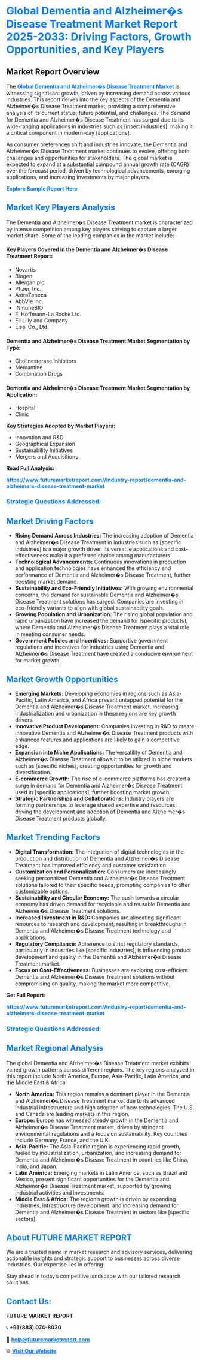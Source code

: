 <h1 style="color: #007BFF;">Global Dementia and Alzheimer�s Disease Treatment Market Report 2025-2033: Driving Factors, Growth Opportunities, and Key Players</h1>

<section id="overview">
<h2>Market Report Overview</h2>
<p>The <a href="https://www.futuremarketreport.com//industry-report/dementia-and-alzheimers-disease-treatment-market" style="color: #007BFF; text-decoration: none;"><strong>Global Dementia and Alzheimer�s Disease Treatment Market</strong></a> is witnessing significant growth, driven by increasing demand across various industries. This report delves into the key aspects of the Dementia and Alzheimer�s Disease Treatment market, providing a comprehensive analysis of its current status, future potential, and challenges. The demand for Dementia and Alzheimer�s Disease Treatment has surged due to its wide-ranging applications in industries such as [insert industries], making it a critical component in modern-day [applications].</p>
<p>As consumer preferences shift and industries innovate, the Dementia and Alzheimer�s Disease Treatment market continues to evolve, offering both challenges and opportunities for stakeholders. The global market is expected to expand at a substantial compound annual growth rate (CAGR) over the forecast period, driven by technological advancements, emerging applications, and increasing investments by major players.</p>
</section>

<section id="overview">
<p><a href="https://www.futuremarketreport.com//request-sample/reportId=78866" style="color: #007BFF; text-decoration: none;"><strong>Explore Sample Report Here</strong></a></p>
</section>

<section id="key-players">
<h2 style="color: #007BFF;">Market Key Players Analysis</h2>
<p>The Dementia and Alzheimer�s Disease Treatment market is characterized by intense competition among key players striving to capture a larger market share. Some of the leading companies in the market include:</p>
<h4>Key Players Covered in the Dementia and Alzheimer�s Disease Treatment Report:</h4>
<ul><li>Novartis</li><li>Biogen</li><li>Allergan plc</li><li>Pfizer, Inc.</li><li>AstraZeneca</li><li>AbbVie Inc.</li><li>INmuneBIO</li><li>F. Hoffmann-La Roche Ltd.</li><li>Eli Lilly and Company</li><li>Eisai Co., Ltd.</li></ul>
<h4>Dementia and Alzheimer�s Disease Treatment Market Segmentation by Type:</h4>
<ul><li>Cholinesterase Inhibitors</li><li>Memantine</li><li>Combination Drugs</li></ul>

<h4>Dementia and Alzheimer�s Disease Treatment Market Segmentation by Application:</h4>
<ul><li>Hospital</li><li>Clinic</li></ul>
<p><strong>Key Strategies Adopted by Market Players:</strong></p>
<ul>
<li>Innovation and R&D</li>
<li>Geographical Expansion</li>
<li>Sustainability Initiatives</li>
<li>Mergers and Acquisitions</li>
</ul>
</section>

<section>
<p><strong>Read Full Analysis: </strong></p><a href="https://www.futuremarketreport.com//industry-report/dementia-and-alzheimers-disease-treatment-market" style="color: #007BFF; text-decoration: none;"><strong>https://www.futuremarketreport.com//industry-report/dementia-and-alzheimers-disease-treatment-market</strong></a>
<h3 style="color: #007BFF;">Strategic Questions Addressed:</h3>
</section>

<section id="driving-factors">
<h2 style="color: #007BFF;">Market Driving Factors</h2>
<ul>
<li><strong>Rising Demand Across Industries:</strong> The increasing adoption of Dementia and Alzheimer�s Disease Treatment in industries such as [specific industries] is a major growth driver. Its versatile applications and cost-effectiveness make it a preferred choice among manufacturers.</li>
<li><strong>Technological Advancements:</strong> Continuous innovations in production and application technologies have enhanced the efficiency and performance of Dementia and Alzheimer�s Disease Treatment, further boosting market demand.</li>
<li><strong>Sustainability and Eco-Friendly Initiatives:</strong> With growing environmental concerns, the demand for sustainable Dementia and Alzheimer�s Disease Treatment solutions has surged. Companies are investing in eco-friendly variants to align with global sustainability goals.</li>
<li><strong>Growing Population and Urbanization:</strong> The rising global population and rapid urbanization have increased the demand for [specific products], where Dementia and Alzheimer�s Disease Treatment plays a vital role in meeting consumer needs.</li>
<li><strong>Government Policies and Incentives:</strong> Supportive government regulations and incentives for industries using Dementia and Alzheimer�s Disease Treatment have created a conducive environment for market growth.</li>
</ul>
</section>

<section id="growth-opportunities">
<h2 style="color: #007BFF;">Market Growth Opportunities</h2>
<ul>
<li><strong>Emerging Markets:</strong> Developing economies in regions such as Asia-Pacific, Latin America, and Africa present untapped potential for the Dementia and Alzheimer�s Disease Treatment market. Increasing industrialization and urbanization in these regions are key growth drivers.</li>
<li><strong>Innovative Product Development:</strong> Companies investing in R&D to create innovative Dementia and Alzheimer�s Disease Treatment products with enhanced features and applications are likely to gain a competitive edge.</li>
<li><strong>Expansion into Niche Applications:</strong> The versatility of Dementia and Alzheimer�s Disease Treatment allows it to be utilized in niche markets such as [specific niches], creating opportunities for growth and diversification.</li>
<li><strong>E-commerce Growth:</strong> The rise of e-commerce platforms has created a surge in demand for Dementia and Alzheimer�s Disease Treatment used in [specific applications], further boosting market growth.</li>
<li><strong>Strategic Partnerships and Collaborations:</strong> Industry players are forming partnerships to leverage shared expertise and resources, driving the development and adoption of Dementia and Alzheimer�s Disease Treatment products globally.</li>
</ul>
</section>

<section id="trending-factors">
<h2 style="color: #007BFF;">Market Trending Factors</h2>
<ul>
<li><strong>Digital Transformation:</strong> The integration of digital technologies in the production and distribution of Dementia and Alzheimer�s Disease Treatment has improved efficiency and customer satisfaction.</li>
<li><strong>Customization and Personalization:</strong> Consumers are increasingly seeking personalized Dementia and Alzheimer�s Disease Treatment solutions tailored to their specific needs, prompting companies to offer customizable options.</li>
<li><strong>Sustainability and Circular Economy:</strong> The push towards a circular economy has driven demand for recyclable and reusable Dementia and Alzheimer�s Disease Treatment solutions.</li>
<li><strong>Increased Investment in R&D:</strong> Companies are allocating significant resources to research and development, resulting in breakthroughs in Dementia and Alzheimer�s Disease Treatment technology and applications.</li>
<li><strong>Regulatory Compliance:</strong> Adherence to strict regulatory standards, particularly in industries like [specific industries], is influencing product development and quality in the Dementia and Alzheimer�s Disease Treatment market.</li>
<li><strong>Focus on Cost-Effectiveness:</strong> Businesses are exploring cost-efficient Dementia and Alzheimer�s Disease Treatment solutions without compromising on quality, making the market more competitive.</li>
</ul>
</section>

<section>
<p><strong>Get Full Report: </strong></p><a href="https://www.futuremarketreport.com//industry-report/dementia-and-alzheimers-disease-treatment-market" style="color: #007BFF; text-decoration: none;"><strong>https://www.futuremarketreport.com//industry-report/dementia-and-alzheimers-disease-treatment-market</strong></a>
<h3 style="color: #007BFF;">Strategic Questions Addressed:</h3>
</section>


<section id="regional-analysis">
<h2 style="color: #007BFF;">Market Regional Analysis</h2>
<p>The global Dementia and Alzheimer�s Disease Treatment market exhibits varied growth patterns across different regions. The key regions analyzed in this report include North America, Europe, Asia-Pacific, Latin America, and the Middle East & Africa:</p>
<ul>
<li><strong>North America:</strong> This region remains a dominant player in the Dementia and Alzheimer�s Disease Treatment market due to its advanced industrial infrastructure and high adoption of new technologies. The U.S. and Canada are leading markets in this region.</li>
<li><strong>Europe:</strong> Europe has witnessed steady growth in the Dementia and Alzheimer�s Disease Treatment market, driven by stringent environmental regulations and a focus on sustainability. Key countries include Germany, France, and the U.K.</li>
<li><strong>Asia-Pacific:</strong> The Asia-Pacific region is experiencing rapid growth, fueled by industrialization, urbanization, and increasing demand for Dementia and Alzheimer�s Disease Treatment in countries like China, India, and Japan.</li>
<li><strong>Latin America:</strong> Emerging markets in Latin America, such as Brazil and Mexico, present significant opportunities for the Dementia and Alzheimer�s Disease Treatment market, supported by growing industrial activities and investments.</li>
<li><strong>Middle East & Africa:</strong> The region’s growth is driven by expanding industries, infrastructure development, and increasing demand for Dementia and Alzheimer�s Disease Treatment in sectors like [specific sectors].</li>
</ul>
</section>

<footer>
<h2 style="color: #007BFF;">About FUTURE MARKET REPORT</h2>
<p>We are a trusted name in market research and advisory services, delivering actionable insights and strategic support to businesses across diverse industries. Our expertise lies in offering:</p>

<p>Stay ahead in today’s competitive landscape with our tailored research solutions.</p>

<h2 style="color: #007BFF;">Contact Us:</h2>
<p><strong>FUTURE MARKET REPORT</strong></p>
<p>📞 <strong>+91 (883) 074-8030</strong></p>
<p>📧 <strong><a href="mailto:help@futuremarketreport.com" style="color: #007BFF;">help@futuremarketreport.com</a></strong></p>
<p>🌐 <strong><a href="https://www.futuremarketreport.com/" style="color: #007BFF;">Visit Our Website</a></strong></p>
</footer>